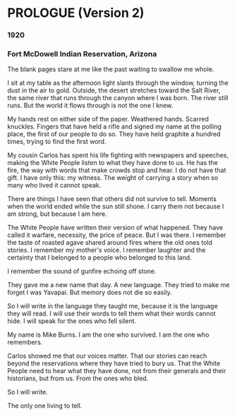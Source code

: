 # PROLOGUE (Version 2)

### 1920
### Fort McDowell Indian Reservation, Arizona

The blank pages stare at me like the past waiting to swallow me whole.

I sit at my table as the afternoon light slants through the window, turning the dust in the air to gold. Outside, the desert stretches toward the Salt River, the same river that runs through the canyon where I was born. The river still runs. But the world it flows through is not the one I knew.

My hands rest on either side of the paper. Weathered hands. Scarred knuckles. Fingers that have held a rifle and signed my name at the polling place, the first of our people to do so. They have held graphite a hundred times, trying to find the first word.

My cousin Carlos has spent his life fighting with newspapers and speeches, making the White People listen to what they have done to us. He has the fire, the way with words that make crowds stop and hear. I do not have that gift. I have only this: my witness. The weight of carrying a story when so many who lived it cannot speak.

There are things I have seen that others did not survive to tell. Moments when the world ended while the sun still shone. I carry them not because I am strong, but because I am here.

The White People have written their version of what happened. They have called it warfare, necessity, the price of peace. But I was there. I remember the taste of roasted agave shared around fires where the old ones told stories. I remember my mother's voice. I remember laughter and the certainty that I belonged to a people who belonged to this land.

I remember the sound of gunfire echoing off stone.

They gave me a new name that day. A new language. They tried to make me forget I was Yavapai. But memory does not die so easily.

So I will write in the language they taught me, because it is the language they will read. I will use their words to tell them what their words cannot hide. I will speak for the ones who fell silent.

My name is Mike Burns. I am the one who survived. I am the one who remembers.

Carlos showed me that our voices matter. That our stories can reach beyond the reservations where they have tried to bury us. That the White People need to hear what they have done, not from their generals and their historians, but from us. From the ones who bled.

So I will write.

The only one living to tell.
